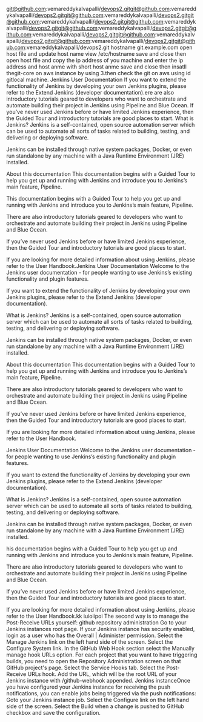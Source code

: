 git@github.com:vemareddykalvapalli/devops2.gitgit@github.com:vemareddykalvapalli/devops2.gitgit@github.com:vemareddykalvapalli/devops2.gitgit@github.com:vemareddykalvapalli/devops2.gitgit@github.com:vemareddykalvapalli/devops2.gitgit@github.com:vemareddykalvapalli/devops2.gitgit@github.com:vemareddykalvapalli/devops2.gitgit@github.com:vemareddykalvapalli/devops2.gitgit@github.com:vemareddykalvapalli/devops2.gitgit@github.com:vemareddykalvapalli/devops2.git
hostname git.example.com
open host file and update host name  view /etc/hostname save and close 
then open host file and copy the ip address of you machine and enter the ip address 
and host anme with short  host anme save and close
then insatll thegit-core on aws instance by using
3.then check the git on aws using id gitlocal machine.
Jenkins User Documentation 
If you want to extend the functionality of Jenkins by developing your own Jenkins plugins, please refer to the Extend Jenkins (developer documentation).ere are also introductory tutorials geared to developers who want to orchestrate and automate building their project in Jenkins using Pipeline and Blue Ocean.
If you’ve never used Jenkins before or have limited Jenkins experience, then the Guided Tour and introductory tutorials are good places to start.
What is Jenkins?
Jenkins is a self-contained, open source automation server which can be used to automate all sorts of tasks related to building, testing, and delivering or deploying software.

Jenkins can be installed through native system packages, Docker, or even run standalone by any machine with a Java Runtime Environment (JRE) installed.

About this documentation
This documentation begins with a Guided Tour to help you get up and running with Jenkins and introduce you to Jenkins’s main feature, Pipeline.



This documentation begins with a Guided Tour to help you get up and running with Jenkins and introduce you to Jenkins’s main feature, Pipeline.

There are also introductory tutorials geared to developers who want to orchestrate and automate building their project in Jenkins using Pipeline and Blue Ocean.

If you’ve never used Jenkins before or have limited Jenkins experience, then the Guided Tour and introductory tutorials are good places to start.

If you are looking for more detailed information about using Jenkins, please refer to the User Handbook.Jenkins User Documentation 
Welcome to the Jenkins user documentation - for people wanting to use Jenkins’s existing functionality and plugin features.

If you want to extend the functionality of Jenkins by developing your own Jenkins plugins, please refer to the Extend Jenkins (developer documentation).

What is Jenkins?
Jenkins is a self-contained, open source automation server which can be used to automate all sorts of tasks related to building, testing, and delivering or deploying software.

Jenkins can be installed through native system packages, Docker, or even run standalone by any machine with a Java Runtime Environment (JRE) installed.

About this documentation
This documentation begins with a Guided Tour to help you get up and running with Jenkins and introduce you to Jenkins’s main feature, Pipeline.

There are also introductory tutorials geared to developers who want to orchestrate and automate building their project in Jenkins using Pipeline and Blue Ocean.

If you’ve never used Jenkins before or have limited Jenkins experience, then the Guided Tour and introductory tutorials are good places to start.

If you are looking for more detailed information about using Jenkins, please refer to the User Handbook.

Jenkins User Documentation 
Welcome to the Jenkins user documentation - for people wanting to use Jenkins’s existing functionality and plugin features.

If you want to extend the functionality of Jenkins by developing your own Jenkins plugins, please refer to the Extend Jenkins (developer documentation).

What is Jenkins?
Jenkins is a self-contained, open source automation server which can be used to automate all sorts of tasks related to building, testing, and delivering or deploying software.

Jenkins can be installed through native system packages, Docker, or even run standalone by any machine with a Java Runtime Environment (JRE) installed.

his documentation begins with a Guided Tour to help you get up and running with Jenkins and introduce you to Jenkins’s main feature, Pipeline.

There are also introductory tutorials geared to developers who want to orchestrate and automate building their project in Jenkins using Pipeline and Blue Ocean.

If you’ve never used Jenkins before or have limited Jenkins experience, then the Guided Tour and introductory tutorials are good places to start.

If you are looking for more detailed information about using Jenkins, please refer to the User Handbook.kk
iuioiipoi
The second way is to manage the Post-Receive URLs yourself:
github repository administration
Go to your Jenkins instances root page.
If your Jenkins instance has security enabled, login as a user who has the Overall | Administer permission.
Select the Manage Jenkins link on the left hand side of the screen.
Select the Configure System link.
In the GitHub Web Hook section select the Manually manage hook URLs option.
For each project that you want to have triggering builds, you need to open the Repository Administration screen on that GitHub project's page.
Select the Service Hooks tab.
Select the Post-Receive URLs hook.
Add the URL, which will be the root URL of your Jenkins instance with /github-webhook appended.
Jenkins instanceOnce you have configured your Jenkins instance for receiving the push notifications, you can enable jobs being triggered via the push notifications:
Goto your Jenkins instance job.
Select the Configure link on the left hand side of the screen.
Select the Build when a change is pushed to GitHub checkbox and save the configuration.
